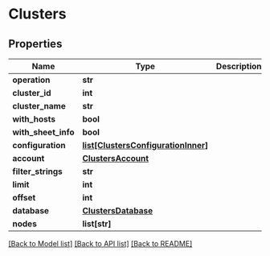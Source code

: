 # Clusters


## Properties
Name | Type | Description | Notes
------------ | ------------- | ------------- | -------------
**operation** | **str** |  | 
**cluster_id** | **int** |  | [optional] 
**cluster_name** | **str** |  | [optional] 
**with_hosts** | **bool** |  | [optional] 
**with_sheet_info** | **bool** |  | [optional] 
**configuration** | [**list[ClustersConfigurationInner]**](ClustersConfigurationInner.md) |  | [optional] 
**account** | [**ClustersAccount**](ClustersAccount.md) |  | [optional] 
**filter_strings** | **str** |  | [optional] 
**limit** | **int** |  | [optional] 
**offset** | **int** |  | [optional] 
**database** | [**ClustersDatabase**](ClustersDatabase.md) |  | [optional] 
**nodes** | **list[str]** |  | [optional] 

[[Back to Model list]](../README.md#documentation-for-models) [[Back to API list]](../README.md#documentation-for-api-endpoints) [[Back to README]](../README.md)


